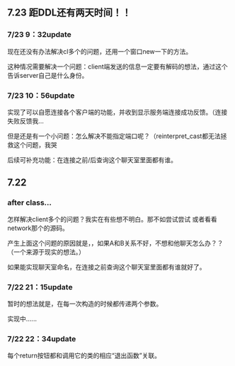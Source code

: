 ## 7.23 距DDL还有两天时间！！

### 7/23 9：32update

现在还没有办法解决cl多个的问题，还用一个窗口new一下的方法。

这种情况需要解决一个问题：client端发送的信息一定要有解码的想法，通过这个告诉server自己是什么身份。

### 7/23 10：56update

实现了可以自愿连接各个客户端的功能，并收到显示服务端连接成功反馈。（连接失败反馈我...

但是还是有一个小问题：怎么解决不能指定端口呢？（reinterpret_cast都无法拯救这个问题，我哭

后续可补充功能：在连接之前/后查询这个聊天室里面都有谁。

## 7.22
### after class...
怎样解决client多个的问题？我实在有些想不明白。那不如尝试尝试
或者看看network那个的源码。

产生上面这个问题的原因就是，，如果A和B关系不好，不想和他聊天怎么办？？（一个来源于现实的想法。）

如果能实现聊天室命名，在连接之前查询这个聊天室里面都有谁就好了。

### 7/22 21：15update

暂时的想法就是，在每一次构造的时候都传递两个参数。

实现中......

### 7/22 22：34update

每个return按钮都和调用它的类的相应“退出函数”关联。